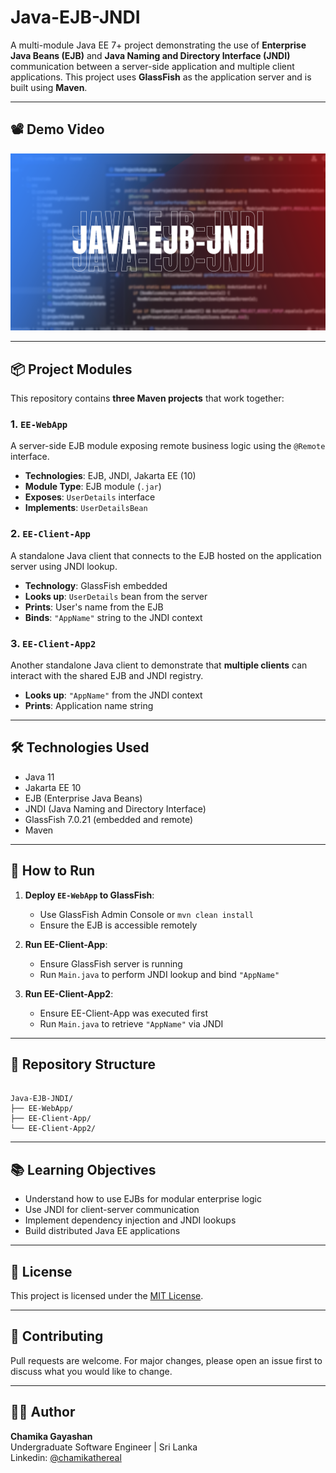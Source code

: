 # Java-EJB-JNDI

A multi-module Java EE 7+ project demonstrating the use of **Enterprise Java Beans (EJB)** and **Java Naming and Directory Interface (JNDI)** communication between a server-side application and multiple client applications. This project uses **GlassFish** as the application server and is built using **Maven**.

---

## 📽️ Demo Video
[![Java CDI Project Demo](https://github.com/chamikathereal/Java-EJB-JNDI/blob/main/Java-EJB-JNDI.png)](https://youtu.be/3eMBZRCJQeM)

---

## 📦 Project Modules

This repository contains **three Maven projects** that work together:

### 1. `EE-WebApp`
A server-side EJB module exposing remote business logic using the `@Remote` interface.

- **Technologies**: EJB, JNDI, Jakarta EE (10)
- **Module Type**: EJB module (`.jar`)
- **Exposes**: `UserDetails` interface
- **Implements**: `UserDetailsBean`

### 2. `EE-Client-App`
A standalone Java client that connects to the EJB hosted on the application server using JNDI lookup.

- **Technology**: GlassFish embedded
- **Looks up**: `UserDetails` bean from the server
- **Prints**: User's name from the EJB
- **Binds**: `"AppName"` string to the JNDI context

### 3. `EE-Client-App2`
Another standalone Java client to demonstrate that **multiple clients** can interact with the shared EJB and JNDI registry.

- **Looks up**: `"AppName"` from the JNDI context
- **Prints**: Application name string

---

## 🛠 Technologies Used

- Java 11
- Jakarta EE 10
- EJB (Enterprise Java Beans)
- JNDI (Java Naming and Directory Interface)
- GlassFish 7.0.21 (embedded and remote)
- Maven

---

## 🔧 How to Run

1. **Deploy `EE-WebApp` to GlassFish**:
   - Use GlassFish Admin Console or `mvn clean install`
   - Ensure the EJB is accessible remotely

2. **Run EE-Client-App**:
   - Ensure GlassFish server is running
   - Run `Main.java` to perform JNDI lookup and bind `"AppName"`

3. **Run EE-Client-App2**:
   - Ensure EE-Client-App was executed first
   - Run `Main.java` to retrieve `"AppName"` via JNDI

---

## 🔗 Repository Structure

```

Java-EJB-JNDI/
├── EE-WebApp/
├── EE-Client-App/
└── EE-Client-App2/

```

---

## 📚 Learning Objectives

- Understand how to use EJBs for modular enterprise logic
- Use JNDI for client-server communication
- Implement dependency injection and JNDI lookups
- Build distributed Java EE applications

---

## 📎 License

This project is licensed under the [MIT License](LICENSE).

---

## 🤝 Contributing

Pull requests are welcome. For major changes, please open an issue first to discuss what you would like to change.

---

## 🧑‍💻 Author

**Chamika Gayashan**  
Undergraduate Software Engineer | Sri Lanka  
Linkedin: [@chamikathereal](https://www.linkedin.com/in/chamikathereal/)


